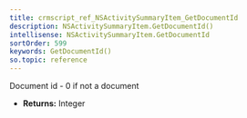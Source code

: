 ```yaml
---
title: crmscript_ref_NSActivitySummaryItem_GetDocumentId
description: NSActivitySummaryItem.GetDocumentId()
intellisense: NSActivitySummaryItem.GetDocumentId
sortOrder: 599
keywords: GetDocumentId()
so.topic: reference
---
```



Document id - 0 if not a document



* **Returns:** Integer


